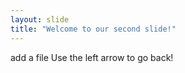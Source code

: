 ```yaml
---
layout: slide
title: "Welcome to our second slide!"
---
```

add a file
Use the left arrow to go back!

